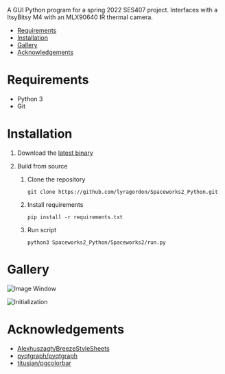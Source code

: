 A GUI Python program for a spring 2022 SES407 project. Interfaces with a ItsyBitsy M4 with an MLX90640 IR thermal camera.


- [Requirements](#requirements)
- [Installation](#installation)
- [Gallery](#gallery)
- [Acknowledgements](#acknowledgements)
# Requirements
 - Python 3
 - Git
# Installation
1. Download the [latest binary](https://github.com/lyragordon/Spaceworks2_Python/releases/tag/v0.1)
   
2. Build from source
   1. Clone the repository

		```git clone https://github.com/lyragordon/Spaceworks2_Python.git```

   2. Install requirements

   		```pip install -r requirements.txt```
		
	3. Run script
	
		```python3 Spaceworks2_Python/Spaceworks2/run.py```

# Gallery

![Image Window](https://github.com/lyragordon/Spaceworks2_Python/blob/resources/gallery/ImageWindow.png?raw=true)

![Initialization](https://github.com/lyragordon/Spaceworks2_Python/blob/resources/gallery/Initialization.png?raw=true)

# Acknowledgements
 - [Alexhuszagh/BreezeStyleSheets](https://github.com/Alexhuszagh/BreezeStyleSheets)
 - [pyqtgraph/pyqtgraph](https://github.com/pyqtgraph/pyqtgraph)
 - [titusjan/pgcolorbar](https://github.com/titusjan/pgcolorbar)
